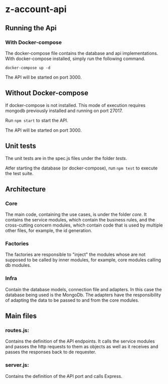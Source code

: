 # z-account-api

## Running the Api 

### With Docker-compose

The docker-compose file contains the database and api implementations.
With docker-compose installed, simply run the following command.

``docker-compose up -d``

The API will be started on port 3000.

## Without Docker-compose

If docker-compose is not installed.
This mode of execution requires mongodb previously installed and running on port 27017.

Run ``npm start`` to start the API. 

The API will be started on port 3000.

## Unit tests

The unit tests are in the spec.js files under the folder *tests*.

Atfer starting the database (or docker-compose), run ``npm test`` to execute the test suite.

## Architecture

### Core
The main code, containing the use cases, is under the folder *core*.
It contains the service modules, which contain the business rules, and the cross-cutting concern modules, which contain code that is used by multiple other files, for example, the id generation.

### Factories
The factories are responsible to "inject" the modules whose are not supposed to be called by inner modules, for example, core modules calling db modules.

### Infra
Contain the database models, connection file and adapters. In this case the database being used is the MongoDb.
The adapters have the responsibility of adapting the data to be passed to and from the core modules.

## Main files
### routes.js:
Contains the definition of the API endpoints. It calls the service modules and passes the http requests to them as objects as well as it receives and passes the responses back to de requester.

### server.js:
Contains the definition of the API port and calls Express.